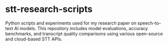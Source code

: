 # stt-research-scripts
Python scripts and experiments used for my research paper on speech-to-text AI models. This repository includes model evaluations, accuracy benchmarks, and transcript quality comparisons using various open-source and cloud-based STT APIs.
